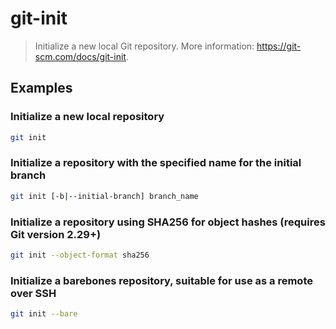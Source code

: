 # git-init

> Initialize a new local Git repository. More information: <https://git-scm.com/docs/git-init>.

## Examples

### Initialize a new local repository

```bash
git init
```

### Initialize a repository with the specified name for the initial branch

```bash
git init [-b|--initial-branch] branch_name
```

### Initialize a repository using SHA256 for object hashes (requires Git version 2.29+)

```bash
git init --object-format sha256
```

### Initialize a barebones repository, suitable for use as a remote over SSH

```bash
git init --bare
```
